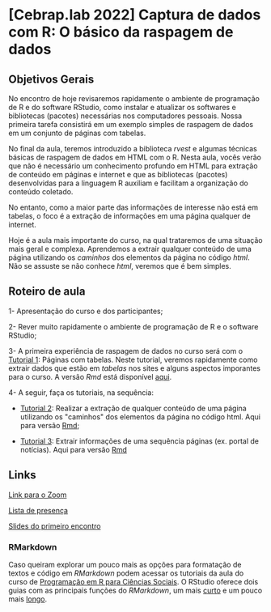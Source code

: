 # [Cebrap.lab 2022] Captura de dados com R: O básico da raspagem de dados

## Objetivos Gerais

No encontro de hoje revisaremos rapidamente o ambiente de programação de R e do software RStudio, como instalar e atualizar os softwares e bibliotecas (pacotes) necessárias nos computadores pessoais. Nossa primeira tarefa consistirá em um exemplo simples de raspagem de dados em um conjunto de páginas com tabelas. 

No final da aula, teremos introduzido a biblioteca *rvest* e algumas técnicas básicas de raspagem de dados em HTML com o R. Nesta aula, vocês verão que não é necessário um conhecimento profundo em HTML para extração de conteúdo em páginas e internet e que as bibliotecas (pacotes) desenvolvidas para a linguagem R auxiliam e facilitam a organização do conteúdo coletado. 

No entanto, como a maior parte das informações de interesse não está em tabelas, o foco é a extração de informações em uma página qualquer de internet.

Hoje é a aula mais importante do curso, na qual trataremos de uma situação mais geral e complexa. Aprendemos a extrair qualquer conteúdo de uma página utilizando os *caminhos* dos elementos da página no código *html*. Não se assuste se não conhece *html*, veremos que é bem simples. 

## Roteiro de aula

1- Apresentação do curso e dos participantes;

2- Rever muito rapidamente o ambiente de programação de R e o software RStudio;

3- A primeira experiência de raspagem de dados no curso será com o [Tutorial 1](https://github.com/thiagomeireles/cebraplab_captura_2022/blob/main/tutoriais/Tutorial_01.md): Páginas com tabelas. Neste tutorial, veremos rapidamente como extrair dados que estão em *tabelas* nos sites e alguns aspectos imporantes para o curso. A versão *Rmd* está disponível [aqui](https://github.com/thiagomeireles/cebraplab_captura_2022/blob/main/tutoriais/Tutorial_01.Rmd).

4- A seguir, faça os tutoriais, na sequência: 

- [Tutorial 2](https://github.com/thiagomeireles/cebraplab_captura_2022/blob/main/tutoriais/Tutorial_02.md): Realizar a extração de qualquer conteúdo de uma página utilizando os "caminhos" dos elementos da página no código html. Aqui para  versão [Rmd](https://github.com/thiagomeireles/cebraplab_captura_2022/blob/main/tutoriais/Tutorial_02.Rmd);

- [Tutorial 3](https://github.com/thiagomeireles/cebraplab_captura_2022/blob/main/tutoriais/Tutorial_03.md): Extrair informações de uma sequência páginas (ex. portal de notícias). Aqui para versão [Rmd](https://github.com/thiagomeireles/cebraplab_captura_2022/blob/main/tutoriais/Tutorial_03.Rmd)

## Links

[Link para o Zoom](https://us06web.zoom.us/j/81904480997?pwd=N09FSFdaQmY2RXJxNWQ5QU5jd1dXdz09)

[Lista de presença](https://docs.google.com/spreadsheets/d/1GafIearvoWGmK01mLFRWr5KLUWuwH54I7kyMT6qGN7k/edit#gid=764662017)

[Slides do primeiro encontro](https://github.com/thiagomeireles/cebraplab_captura_2022/blob/main/slides/cebraplab___Captura_de_dados_com_R__Dia_1_.pdf)

### RMarkdown

Caso queiram explorar um pouco mais as opções para formatação de textos e código em *RMarkdown* podem acessar os tutoriais da aula do curso de [Programação em R para Ciências Sociais](http://htmlpreview.github.io/?https://github.com/leobarone/FLS6397_2018/blob/master/tutorials/tutorial08.html). O RStudio oferece dois guias com as principais funções do *RMarkdown*, um mais [curto](https://rstudio.com/wp-content/uploads/2015/02/rmarkdown-cheatsheet.pdf) e um pouco mais [longo](https://rstudio.com/wp-content/uploads/2015/03/rmarkdown-reference.pdf).